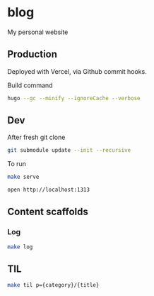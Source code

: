 # blog

My personal website

## Production

Deployed with Vercel, via Github commit hooks.

Build command

```sh
hugo --gc --minify --ignoreCache --verbose
```

## Dev

After fresh git clone

```sh
git submodule update --init --recursive
```

To run

```sh
make serve
```

```sh
open http://localhost:1313
```

## Content scaffolds

### Log

```sh
make log
```

## TIL

```sh
make til p={category}/{title}
```
